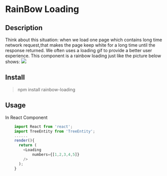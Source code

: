 # RainBow Loading

## Description
Think about this situation: when we load one page which contains long time network request,that makes the page keep white for a long time until the response returned.
We often uses a loading gif to provide a better user experience.
This component is a rainbow loading just like the picture below shows:
![](http://wx2.sinaimg.cn/mw690/62d95157gy1fdppr7ubn8j208h04g0sq.jpg)

## Install
> npm install rainbow-loading

## Usage
In React Component
```js
    import React from 'react';
    import TreeEntity from 'TreeEntity';
    ......
    render(){
      return (
        <Loading 
            numbers={[1,2,3,4,5]}
        />
      );
    }
```

